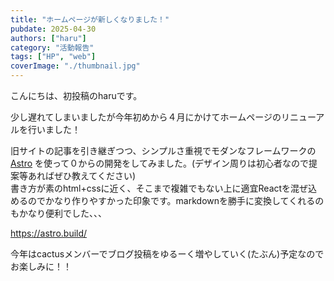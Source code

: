 ```yaml
---
title: "ホームページが新しくなりました！"
pubdate: 2025-04-30
authors: ["haru"] 
category: "活動報告"
tags: ["HP", "web"] 
coverImage: "./thumbnail.jpg"
---
```


こんにちは、初投稿のharuです。

少し遅れてしまいましたが今年初めから４月にかけてホームページのリニューアルを行いました！

旧サイトの記事を引き継ぎつつ、シンプルさ重視でモダンなフレームワークの [Astro](https://astro.build/) を使って０からの開発をしてみました。(デザイン周りは初心者なので提案等あればぜひ教えてください)  
書き方が素のhtml+cssに近く、そこまで複雑でもない上に適宜Reactを混ぜ込めるのでかなり作りやすかった印象です。markdownを勝手に変換してくれるのもかなり便利でした、、、

https://astro.build/

今年はcactusメンバーでブログ投稿をゆるーく増やしていく(たぶん)予定なのでお楽しみに！！
